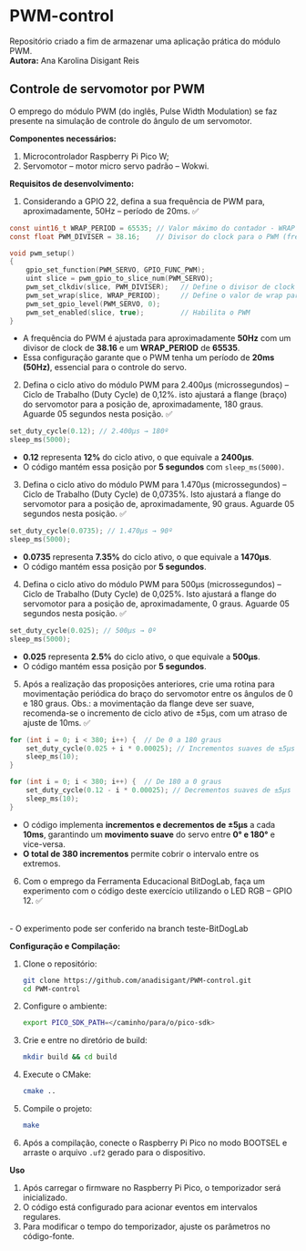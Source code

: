 # PWM-control
Repositório criado a fim de armazenar uma aplicação prática do módulo PWM. <br>
__Autora:__ Ana Karolina Disigant Reis

## Controle de servomotor por PWM
O emprego do módulo PWM (do inglês, Pulse Width Modulation) se faz presente na simulação de controle do ângulo de um servomotor.<br>

__Componentes necessários:__ <br>
1) Microcontrolador Raspberry Pi Pico W;
2) Servomotor – motor micro servo padrão – Wokwi.

__Requisitos de desenvolvimento:__
1) Considerando a GPIO 22, defina a sua frequência de PWM para, aproximadamente, 50Hz – período de 20ms. ✅ 
```c
const uint16_t WRAP_PERIOD = 65535; // Valor máximo do contador - WRAP
const float PWM_DIVISER = 38.16;    // Divisor do clock para o PWM (frequência de PWM para aproximadamente 50Hz)

void pwm_setup()
{
    gpio_set_function(PWM_SERVO, GPIO_FUNC_PWM);
    uint slice = pwm_gpio_to_slice_num(PWM_SERVO);
    pwm_set_clkdiv(slice, PWM_DIVISER);   // Define o divisor de clock do PWM
    pwm_set_wrap(slice, WRAP_PERIOD);     // Define o valor de wrap para 50Hz
    pwm_set_gpio_level(PWM_SERVO, 0);
    pwm_set_enabled(slice, true);         // Habilita o PWM
}
```
- A frequência do PWM é ajustada para aproximadamente **50Hz** com um divisor de clock de **38.16** e um **WRAP_PERIOD** de **65535**.
- Essa configuração garante que o PWM tenha um período de **20ms (50Hz)**, essencial para o controle do servo.

2) Defina o ciclo ativo do módulo PWM para 2.400µs (microssegundos) – Ciclo de Trabalho (Duty Cycle) de 0,12%. isto ajustará a flange (braço) do servomotor para a posição de, aproximadamente, 180 graus. Aguarde 05 segundos nesta posição. ✅
```c
set_duty_cycle(0.12); // 2.400µs → 180º
sleep_ms(5000);
```
- **0.12** representa **12%** do ciclo ativo, o que equivale a **2400µs**.
- O código mantém essa posição por **5 segundos** com `sleep_ms(5000)`.

3) Defina o ciclo ativo do módulo PWM para 1.470µs (microssegundos) – Ciclo de Trabalho (Duty Cycle) de 0,0735%. Isto ajustará a flange do servomotor para a posição de, aproximadamente, 90 graus. Aguarde 05 segundos nesta posição. ✅
```c
set_duty_cycle(0.0735); // 1.470µs → 90º
sleep_ms(5000);
```
- **0.0735** representa **7.35%** do ciclo ativo, o que equivale a **1470µs**.
- O código mantém essa posição por **5 segundos**.

4) Defina o ciclo ativo do módulo PWM para 500µs (microssegundos) – Ciclo de Trabalho (Duty Cycle) de 0,025%. Isto ajustará a flange do servomotor para a posição de, aproximadamente, 0 graus. Aguarde 05 segundos nesta posição. ✅
```c
set_duty_cycle(0.025); // 500µs → 0º
sleep_ms(5000);
```
- **0.025** representa **2.5%** do ciclo ativo, o que equivale a **500µs**.
- O código mantém essa posição por **5 segundos**.

5) Após a realização das proposições anteriores, crie uma rotina para movimentação periódica do braço do servomotor entre os ângulos de 0 e 180 graus. Obs.: a movimentação da flange deve ser suave, recomenda-se o incremento de ciclo ativo de ±5µs, com um atraso de ajuste de 10ms. ✅

```c
for (int i = 0; i < 380; i++) {  // De 0 a 180 graus
    set_duty_cycle(0.025 + i * 0.00025); // Incrementos suaves de ±5µs
    sleep_ms(10);
}

for (int i = 0; i < 380; i++) {  // De 180 a 0 graus
    set_duty_cycle(0.12 - i * 0.00025); // Decrementos suaves de ±5µs
    sleep_ms(10);
}
```
- O código implementa **incrementos e decrementos de ±5µs** a cada **10ms**, garantindo um **movimento suave** do servo entre **0° e 180°** e vice-versa.
- **O total de 380 incrementos** permite cobrir o intervalo entre os extremos.

6) Com o emprego da Ferramenta Educacional BitDogLab, faça um experimento com o código deste exercício utilizando o LED RGB – GPIO 12. ✅
<br>
- O experimento pode ser conferido na branch teste-BitDogLab

__Configuração e Compilação:__

1. Clone o repositório:
   ```sh
   git clone https://github.com/anadisigant/PWM-control.git
   cd PWM-control
   ```
2. Configure o ambiente:
   ```sh
   export PICO_SDK_PATH=</caminho/para/o/pico-sdk>
   ```
3. Crie e entre no diretório de build:
   ```sh
   mkdir build && cd build
   ```
4. Execute o CMake:
   ```sh
   cmake ..
   ```
5. Compile o projeto:
   ```sh
   make
   ```
6. Após a compilação, conecte o Raspberry Pi Pico no modo BOOTSEL e arraste o arquivo `.uf2` gerado para o dispositivo.

__Uso__

1. Após carregar o firmware no Raspberry Pi Pico, o temporizador será inicializado.
2. O código está configurado para acionar eventos em intervalos regulares.
3. Para modificar o tempo do temporizador, ajuste os parâmetros no código-fonte.
